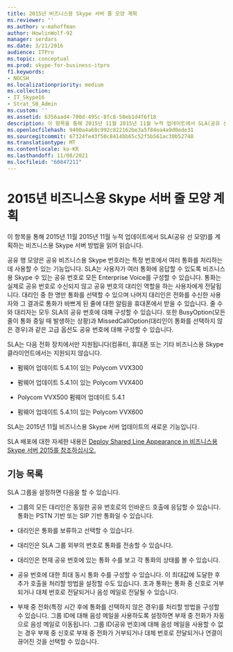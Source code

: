 ```yaml
---
title: 2015년 비즈니스용 Skype 서버 줄 모양 계획
ms.reviewer: ''
ms.author: v-mahoffman
author: HowlinWolf-92
manager: serdars
ms.date: 3/21/2016
audience: ITPro
ms.topic: conceptual
ms.prod: skype-for-business-itpro
f1.keywords:
- NOCSH
ms.localizationpriority: medium
ms.collection:
- IT_Skype16
- Strat_SB_Admin
ms.custom: ''
ms.assetid: 6356aad4-700d-495c-8fc8-58eb1d4f6f18
description: 이 항목을 통해 2015년 11월 2015년 11월 누적 업데이트에서 SLA(공유 선 모양)를 계획하는 비즈니스용 Skype 서버 방법을 읽어 읽습니다.
ms.openlocfilehash: 9400a4a68c992c822162be3a5f84ea4a9d0ede31
ms.sourcegitcommit: 67324fe43f50c8414bb65c52f5b561ac30b52748
ms.translationtype: MT
ms.contentlocale: ko-KR
ms.lasthandoff: 11/08/2021
ms.locfileid: "60847211"
---
```

# <a name="plan-for-shared-line-appearance-in-skype-for-business-server-2015"></a>2015년 비즈니스용 Skype 서버 줄 모양 계획
 
이 항목을 통해 2015년 11월 2015년 11월 누적 업데이트에서 SLA(공유 선 모양)를 계획하는 비즈니스용 Skype 서버 방법을 읽어 읽습니다. 
  
공유 행 모양은 공유 비즈니스용 Skype 번호라는 특정 번호에서 여러 통화를 처리하는 데 사용할 수 있는 기능입니다. SLA는 사용자가 여러 통화에 응답할 수 있도록 비즈니스용 Skype 수 있는 공유 번호로 모든 Enterprise Voice를 구성할 수 있습니다. 통화는 실제로 공유 번호로 수신되지 않고 공유 번호의 대리인 역할을 하는 사용자에게 전달됩니다. 대리인 중 한 명만 통화를 선택할 수 있으며 나머지 대리인은 전화를 수신한 사용자와 그 결과로 통화가 바쁘게 된 줄에 대한 알림을 휴대폰에서 받을 수 있습니다. 줄 수와 대리자는 모두 SLA의 공유 번호에 대해 구성할 수 있습니다. 또한 BusyOption(모든 줄이 통화 중일 때 발생하는 상황)과 MissedCallOption(대리인이 통화를 선택하지 않은 경우)과 같은 고급 옵션도 공유 번호에 대해 구성할 수 있습니다.
  
SLA는 다음 전화 장치에서만 지원됩니다(컴퓨터, 휴대폰 또는 기타 비즈니스용 Skype 클라이언트에서는 지원되지 않습니다. 
  
- 펌웨어 업데이트 5.4.1이 있는 Polycom VVX300
    
- 펌웨어 업데이트 5.4.1이 있는 Polycom VVX400
    
- Polycom VVX500 펌웨어 업데이트 5.4.1
    
- 펌웨어 업데이트 5.4.1이 있는 Polycom VVX600
    
SLA는 2015년 11월 비즈니스용 Skype 서버 업데이트의 새로운 기능입니다. 
  
SLA 배포에 대한 자세한 내용은 [Deploy Shared Line Appearance in 비즈니스용 Skype 서버 2015를 참조하십시오.](../../deploy/deploy-enterprise-voice/deploy-shared-line-appearance.md)
  
## <a name="feature-list"></a>기능 목록

SLA 그룹을 설정하면 다음을 할 수 있습니다.
  
- 그룹의 모든 대리인은 동일한 공유 번호로의 인바운드 호출에 응답할 수 있습니다. 통화는 PSTN 기반 또는 SIP 기반 통화일 수 있습니다.
    
- 대리인은 통화를 보류하고 선택할 수 있습니다.
    
- 대리인은 SLA 그룹 외부의 번호로 통화를 전송할 수 있습니다.
    
- 대리인은 현재 공유 번호에 있는 통화 수를 보고 각 통화의 상태를 볼 수 있습니다.
    
- 공유 번호에 대한 최대 동시 통화 수를 구성할 수 있습니다. 이 최대값에 도달한 후 추가 호출을 처리할 방법을 설정할 수도 있습니다. 초과 통화는 통화 중 신호로 거부되거나 대체 번호로 전달되거나 음성 메일로 전달될 수 있습니다.
    
- 부재 중 전화(특정 시간 후에 통화를 선택하지 않은 경우)를 처리할 방법을 구성할 수 있습니다. 그룹 ID에 대해 음성 메일을 사용하도록 설정하면 부재 중 전화가 자동으로 음성 메일로 이동됩니다. 그룹 ID(공유 번호)에 대해 음성 메일을 사용할 수 없는 경우 부재 중 신호로 부재 중 전화가 거부되거나 대체 번호로 전달되거나 연결이 끊어진 것을 선택할 수 있습니다.
    

